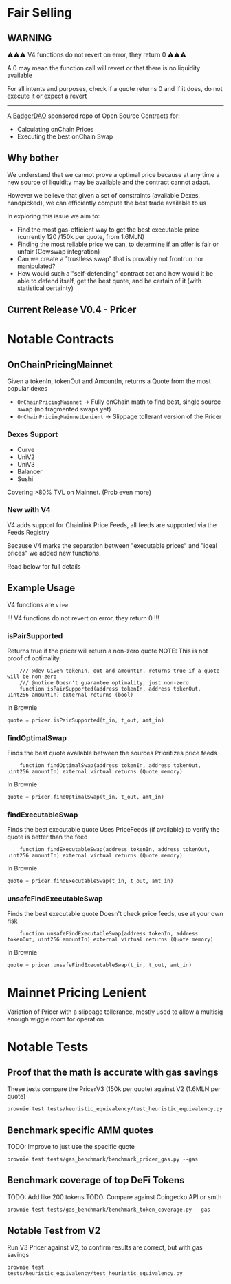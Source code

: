 # Fair Selling

## WARNING

⚠️⚠️⚠️ V4 functions do not revert on error, they return 0 ⚠️⚠️⚠️

A 0 may mean the function call will revert or that there is no liquidity available

For all intents and purposes, check if a quote returns 0 and if it does, do not execute it or expect a revert


-----

A [BadgerDAO](https://app.badger.com/) sponsored repo of Open Source Contracts for:

- Calculating onChain Prices
- Executing the best onChain Swap

## Why bother

We understand that we cannot prove a optimal price because at any time a new source of liquidity may be available and the contract cannot adapt.

However we believe that given a set of constraints (available Dexes, handpicked), we can efficiently compute the best trade available to us

In exploring this issue we aim to:
- Find the most gas-efficient way to get the best executable price (currently 120 /150k per quote, from 1.6MLN)
- Finding the most reliable price we can, to determine if an offer is fair or unfair (Cowswap integration)
- Can we create a "trustless swap" that is provably not frontrun nor manipulated?
- How would such a "self-defending" contract act and how would it be able to defend itself, get the best quote, and be certain of it (with statistical certainty)

## Current Release V0.4 - Pricer

# Notable Contracts

## OnChainPricingMainnet

Given a tokenIn, tokenOut and AmountIn, returns a Quote from the most popular dexes

- `OnChainPricingMainnet` -> Fully onChain math to find best, single source swap (no fragmented swaps yet)
- `OnChainPricingMainnetLenient` -> Slippage tollerant version of the Pricer

### Dexes Support
- Curve
- UniV2
- UniV3
- Balancer
- Sushi

Covering >80% TVL on Mainnet. (Prob even more)

### New with V4

V4 adds support for Chainlink Price Feeds, all feeds are supported via the Feeds Registry

Because V4 marks the separation between "executable prices" and "ideal prices" we added new functions.

Read below for full details

## Example Usage

V4 functions are `view`

!!! V4 functions do not revert on error, they return 0 !!!
### isPairSupported

Returns true if the pricer will return a non-zero quote
NOTE: This is not proof of optimality

```solidity
    /// @dev Given tokenIn, out and amountIn, returns true if a quote will be non-zero
    /// @notice Doesn't guarantee optimality, just non-zero
    function isPairSupported(address tokenIn, address tokenOut, uint256 amountIn) external returns (bool)
```

In Brownie
```python
quote = pricer.isPairSupported(t_in, t_out, amt_in)
```

### findOptimalSwap

Finds the best quote available between the sources
Prioritizes price feeds


```solidity
    function findOptimalSwap(address tokenIn, address tokenOut, uint256 amountIn) external virtual returns (Quote memory)
```

In Brownie
```python
quote = pricer.findOptimalSwap(t_in, t_out, amt_in)
```

### findExecutableSwap

Finds the best executable quote
Uses PriceFeeds (if available) to verify the quote is better than the feed

```solidity
    function findExecutableSwap(address tokenIn, address tokenOut, uint256 amountIn) external virtual returns (Quote memory)
```

In Brownie
```python
quote = pricer.findExecutableSwap(t_in, t_out, amt_in)
```


### unsafeFindExecutableSwap

Finds the best executable quote
Doesn't check price feeds, use at your own risk

```solidity
    function unsafeFindExecutableSwap(address tokenIn, address tokenOut, uint256 amountIn) external virtual returns (Quote memory)
```

In Brownie
```python
quote = pricer.unsafeFindExecutableSwap(t_in, t_out, amt_in)
```

# Mainnet Pricing Lenient

Variation of Pricer with a slippage tollerance, mostly used to allow a multisig enough wiggle room for operation



# Notable Tests

## Proof that the math is accurate with gas savings

These tests compare the PricerV3 (150k per quote) against V2 (1.6MLN per quote)

```
brownie test tests/heuristic_equivalency/test_heuristic_equivalency.py

```

## Benchmark specific AMM quotes
TODO: Improve to just use the specific quote

```
brownie test tests/gas_benchmark/benchmark_pricer_gas.py --gas
```

## Benchmark coverage of top DeFi Tokens

TODO: Add like 200 tokens
TODO: Compare against Coingecko API or smth

```
brownie test tests/gas_benchmark/benchmark_token_coverage.py --gas
```

## Notable Test from V2

Run V3 Pricer against V2, to confirm results are correct, but with gas savings

```
brownie test  tests/heuristic_equivalency/test_heuristic_equivalency.py